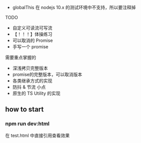 - globalThis 在 nodejs 10.x 的测试环境中不支持，所以要注释掉


TODO
- 自定义可读流可写流
- 【！！！】体操练习
- 可以取消的 Promise
- 手写一个 promise

需要重点掌握的
- 深浅拷贝完整版本
- promise的完整版本，可以取消版本
- 各类继承方式的实现
- 防抖 & 节流 小点
- 原生的 TS Utility 的实现

## how to start


### npm run dev:html

在 test.html 中直接引用查看效果

